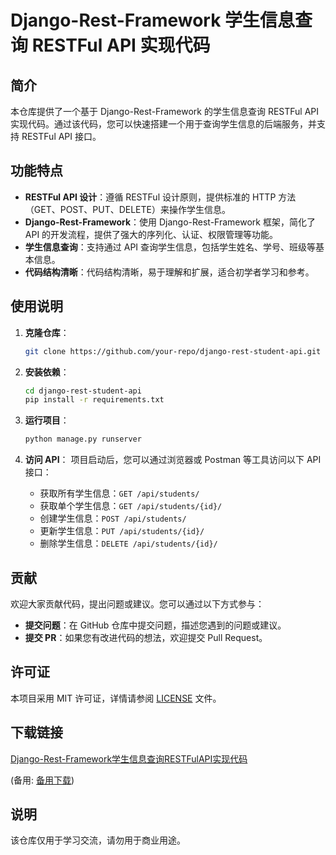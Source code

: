 # Django-Rest-Framework 学生信息查询 RESTFul API 实现代码

## 简介

本仓库提供了一个基于 Django-Rest-Framework 的学生信息查询 RESTFul API 实现代码。通过该代码，您可以快速搭建一个用于查询学生信息的后端服务，并支持 RESTFul API 接口。

## 功能特点

- **RESTFul API 设计**：遵循 RESTFul 设计原则，提供标准的 HTTP 方法（GET、POST、PUT、DELETE）来操作学生信息。
- **Django-Rest-Framework**：使用 Django-Rest-Framework 框架，简化了 API 的开发流程，提供了强大的序列化、认证、权限管理等功能。
- **学生信息查询**：支持通过 API 查询学生信息，包括学生姓名、学号、班级等基本信息。
- **代码结构清晰**：代码结构清晰，易于理解和扩展，适合初学者学习和参考。

## 使用说明

1. **克隆仓库**：
   ```bash
   git clone https://github.com/your-repo/django-rest-student-api.git
   ```

2. **安装依赖**：
   ```bash
   cd django-rest-student-api
   pip install -r requirements.txt
   ```

3. **运行项目**：
   ```bash
   python manage.py runserver
   ```

4. **访问 API**：
   项目启动后，您可以通过浏览器或 Postman 等工具访问以下 API 接口：
   - 获取所有学生信息：`GET /api/students/`
   - 获取单个学生信息：`GET /api/students/{id}/`
   - 创建学生信息：`POST /api/students/`
   - 更新学生信息：`PUT /api/students/{id}/`
   - 删除学生信息：`DELETE /api/students/{id}/`

## 贡献

欢迎大家贡献代码，提出问题或建议。您可以通过以下方式参与：

- **提交问题**：在 GitHub 仓库中提交问题，描述您遇到的问题或建议。
- **提交 PR**：如果您有改进代码的想法，欢迎提交 Pull Request。

## 许可证

本项目采用 MIT 许可证，详情请参阅 [LICENSE](LICENSE) 文件。

## 下载链接
[Django-Rest-Framework学生信息查询RESTFulAPI实现代码](https://pan.quark.cn/s/3db4b4559ed9) 

(备用: [备用下载](https://pan.baidu.com/s/1cpJNgLwsGxr_JB0Ki-2lgw?pwd=1234))

## 说明

该仓库仅用于学习交流，请勿用于商业用途。
